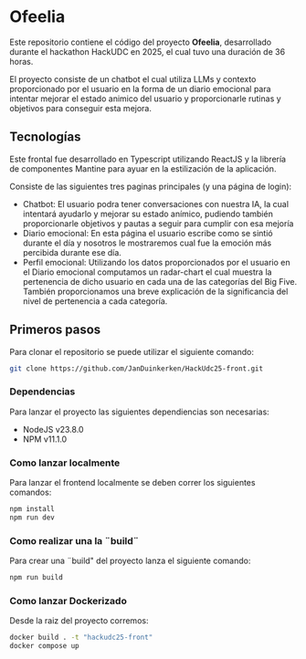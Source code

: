 # Ofeelia
Este repositorio contiene el código del proyecto **Ofeelia**, desarrollado durante el hackathon HackUDC en 2025, el cual tuvo una duración de 36 horas.

El proyecto consiste de un chatbot el cual utiliza LLMs y contexto proporcionado por el usuario en la forma de un diario emocional para intentar mejorar el estado animico del usuario y proporcionarle rutinas y objetivos para conseguir esta mejora.

## Tecnologías
Este frontal fue desarrollado en Typescript utilizando ReactJS y la librería de componentes Mantine para ayuar en la estilización de la aplicación.

Consiste de las siguientes tres paginas principales (y una página de login):
- Chatbot: El usuario podra tener conversaciones con nuestra IA, la cual intentará ayudarlo y mejorar su estado anímico, pudiendo también proporcionarle objetivos y pautas a seguir para cumplir con esa mejoría
- Diario emocional: En esta página el usuario escribe como se sintió durante el día y nosotros le mostraremos cual fue la emoción más percibida durante ese día.
- Perfil emocional: Utilizando los datos proporcionados por el usuario en el Diario emocional computamos un radar-chart el cual muestra la pertenencia de dicho usuario en cada una de las categorías del Big Five. También proporcionamos una breve explicación de la significancia del nivel de pertenencia a cada categoría.

## Primeros pasos
Para clonar el repositorio se puede utilizar el siguiente comando:
```bash
git clone https://github.com/JanDuinkerken/HackUdc25-front.git
```

### Dependencias
Para lanzar el proyecto las siguientes dependiencias son necesarias:
- NodeJS v23.8.0
- NPM v11.1.0

### Como lanzar localmente
Para lanzar el frontend localmente se deben correr los siguientes comandos:
```bash
npm install
npm run dev
```

### Como realizar una la ¨build¨
Para crear una ¨build" del proyecto lanza el siguiente comando:
```bash
npm run build
```

### Como lanzar Dockerizado
Desde la raiz del proyecto corremos:
```bash
docker build . -t "hackudc25-front"
docker compose up
```